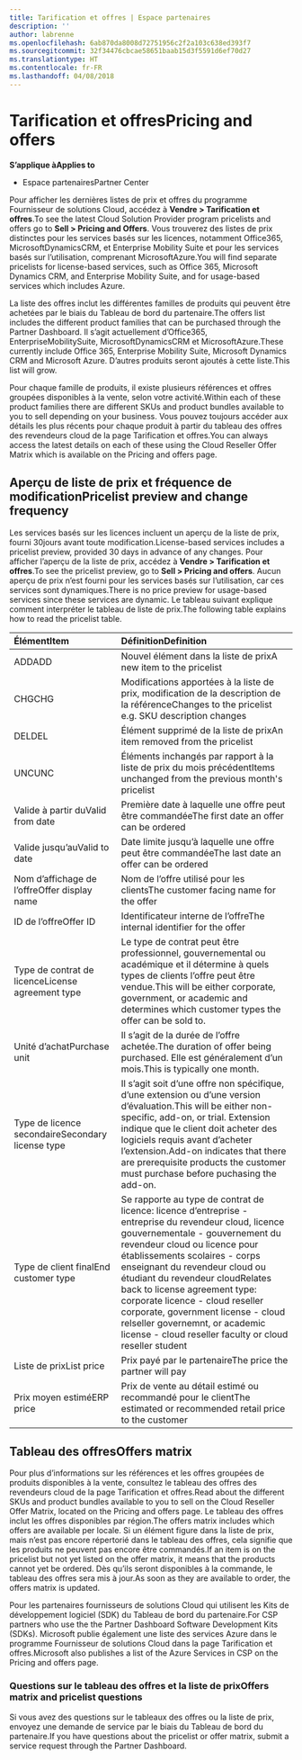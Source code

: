 ```yaml
---
title: Tarification et offres | Espace partenaires
description: ''
author: labrenne
ms.openlocfilehash: 6ab870da8008d72751956c2f2a103c638ed393f7
ms.sourcegitcommit: 32f34476cbcae58651baab15d3f5591d6ef70d27
ms.translationtype: HT
ms.contentlocale: fr-FR
ms.lasthandoff: 04/08/2018
---
```

# <a name="pricing-and-offers"></a><span data-ttu-id="ca042-102">Tarification et offres</span><span class="sxs-lookup"><span data-stu-id="ca042-102">Pricing and offers</span></span>

**<span data-ttu-id="ca042-103">S’applique à</span><span class="sxs-lookup"><span data-stu-id="ca042-103">Applies to</span></span>**

-  <span data-ttu-id="ca042-104">Espace partenaires</span><span class="sxs-lookup"><span data-stu-id="ca042-104">Partner Center</span></span>

<span data-ttu-id="ca042-105">Pour afficher les dernières listes de prix et offres du programme Fournisseur de solutions Cloud, accédez à **Vendre > Tarification et offres**.</span><span class="sxs-lookup"><span data-stu-id="ca042-105">To see the latest Cloud Solution Provider program pricelists and offers go to **Sell > Pricing and Offers**.</span></span> <span data-ttu-id="ca042-106">Vous trouverez des listes de prix distinctes pour les services basés sur les licences, notamment Office365, MicrosoftDynamicsCRM, et Enterprise Mobility Suite et pour les services basés sur l’utilisation, comprenant MicrosoftAzure.</span><span class="sxs-lookup"><span data-stu-id="ca042-106">You will find separate pricelists for license-based services, such as Office 365, Microsoft Dynamics CRM, and Enterprise Mobility Suite, and for usage-based services which includes Azure.</span></span> 

<span data-ttu-id="ca042-107">La liste des offres inclut les différentes familles de produits qui peuvent être achetées par le biais du Tableau de bord du partenaire.</span><span class="sxs-lookup"><span data-stu-id="ca042-107">The offers list includes the different product families that can be purchased through the Partner Dashboard.</span></span> <span data-ttu-id="ca042-108">Il s’agit actuellement d’Office365, EnterpriseMobilitySuite, MicrosoftDynamicsCRM et MicrosoftAzure.</span><span class="sxs-lookup"><span data-stu-id="ca042-108">These currently include Office 365, Enterprise Mobility Suite, Microsoft Dynamics CRM and Microsoft Azure.</span></span> <span data-ttu-id="ca042-109">D’autres produits seront ajoutés à cette liste.</span><span class="sxs-lookup"><span data-stu-id="ca042-109">This list will grow.</span></span>

<span data-ttu-id="ca042-110">Pour chaque famille de produits, il existe plusieurs références et offres groupées disponibles à la vente, selon votre activité.</span><span class="sxs-lookup"><span data-stu-id="ca042-110">Within each of these product families there are different SKUs and product bundles available to you to sell depending on your business.</span></span> <span data-ttu-id="ca042-111">Vous pouvez toujours accéder aux détails les plus récents pour chaque produit à partir du tableau des offres des revendeurs cloud de la page Tarification et offres.</span><span class="sxs-lookup"><span data-stu-id="ca042-111">You can always access the latest details on each of these using the Cloud Reseller Offer Matrix which is available on the Pricing and offers page.</span></span>

## <a name="pricelist-preview-and-change-frequency"></a><span data-ttu-id="ca042-112">Aperçu de liste de prix et fréquence de modification</span><span class="sxs-lookup"><span data-stu-id="ca042-112">Pricelist preview and change frequency</span></span> 

<span data-ttu-id="ca042-113">Les services basés sur les licences incluent un aperçu de la liste de prix, fourni 30jours avant toute modification.</span><span class="sxs-lookup"><span data-stu-id="ca042-113">License-based services includes a pricelist preview, provided 30 days in advance of any changes.</span></span> <span data-ttu-id="ca042-114">Pour afficher l’aperçu de la liste de prix, accédez à **Vendre > Tarification et offres**.</span><span class="sxs-lookup"><span data-stu-id="ca042-114">To see the pricelist preview, go to **Sell > Pricing and offers**.</span></span> <span data-ttu-id="ca042-115">Aucun aperçu de prix n’est fourni pour les services basés sur l’utilisation, car ces services sont dynamiques.</span><span class="sxs-lookup"><span data-stu-id="ca042-115">There is no price preview for usage-based services since these services are dynamic.</span></span> <span data-ttu-id="ca042-116">Le tableau suivant explique comment interpréter le tableau de liste de prix.</span><span class="sxs-lookup"><span data-stu-id="ca042-116">The following table explains how to read the pricelist table.</span></span>

|**<span data-ttu-id="ca042-117">Élément</span><span class="sxs-lookup"><span data-stu-id="ca042-117">Item</span></span>**        |**<span data-ttu-id="ca042-118">Définition</span><span class="sxs-lookup"><span data-stu-id="ca042-118">Definition</span></span>**      |
|:-----------   |:-----------   |
|<span data-ttu-id="ca042-119">ADD</span><span class="sxs-lookup"><span data-stu-id="ca042-119">ADD</span></span>   |<span data-ttu-id="ca042-120">Nouvel élément dans la liste de prix</span><span class="sxs-lookup"><span data-stu-id="ca042-120">A new item to the pricelist</span></span>|
|<span data-ttu-id="ca042-121">CHG</span><span class="sxs-lookup"><span data-stu-id="ca042-121">CHG</span></span>   |<span data-ttu-id="ca042-122">Modifications apportées à la liste de prix, modification de la description de la référence</span><span class="sxs-lookup"><span data-stu-id="ca042-122">Changes to the pricelist e.g. SKU description changes</span></span>|
|<span data-ttu-id="ca042-123">DEL</span><span class="sxs-lookup"><span data-stu-id="ca042-123">DEL</span></span>   |<span data-ttu-id="ca042-124">Élément supprimé de la liste de prix</span><span class="sxs-lookup"><span data-stu-id="ca042-124">An item removed from the pricelist</span></span>|
|<span data-ttu-id="ca042-125">UNC</span><span class="sxs-lookup"><span data-stu-id="ca042-125">UNC</span></span>   |<span data-ttu-id="ca042-126">Éléments inchangés par rapport à la liste de prix du mois précédent</span><span class="sxs-lookup"><span data-stu-id="ca042-126">Items unchanged from the previous month's pricelist</span></span>   |
|<span data-ttu-id="ca042-127">Valide à partir du</span><span class="sxs-lookup"><span data-stu-id="ca042-127">Valid from date</span></span>   |<span data-ttu-id="ca042-128">Première date à laquelle une offre peut être commandée</span><span class="sxs-lookup"><span data-stu-id="ca042-128">The first date an offer can be ordered</span></span>    |
|<span data-ttu-id="ca042-129">Valide jusqu’au</span><span class="sxs-lookup"><span data-stu-id="ca042-129">Valid to date</span></span>   |<span data-ttu-id="ca042-130">Date limite jusqu’à laquelle une offre peut être commandée</span><span class="sxs-lookup"><span data-stu-id="ca042-130">The last date an offer can be ordered</span></span>   |
|<span data-ttu-id="ca042-131">Nom d’affichage de l’offre</span><span class="sxs-lookup"><span data-stu-id="ca042-131">Offer display name</span></span>   |<span data-ttu-id="ca042-132">Nom de l’offre utilisé pour les clients</span><span class="sxs-lookup"><span data-stu-id="ca042-132">The customer facing name for the offer</span></span>   |
|<span data-ttu-id="ca042-133">ID de l’offre</span><span class="sxs-lookup"><span data-stu-id="ca042-133">Offer ID</span></span>   |<span data-ttu-id="ca042-134">Identificateur interne de l’offre</span><span class="sxs-lookup"><span data-stu-id="ca042-134">The internal identifier for the offer</span></span>   |
|<span data-ttu-id="ca042-135">Type de contrat de licence</span><span class="sxs-lookup"><span data-stu-id="ca042-135">License agreement type</span></span>   |<span data-ttu-id="ca042-136">Le type de contrat peut être professionnel, gouvernemental ou académique et il détermine à quels types de clients l’offre peut être vendue.</span><span class="sxs-lookup"><span data-stu-id="ca042-136">This will be either corporate, government, or academic and determines which customer types the offer can be sold to.</span></span>|
|<span data-ttu-id="ca042-137">Unité d’achat</span><span class="sxs-lookup"><span data-stu-id="ca042-137">Purchase unit</span></span>   |<span data-ttu-id="ca042-138">Il s’agit de la durée de l’offre achetée.</span><span class="sxs-lookup"><span data-stu-id="ca042-138">The duration of offer being purchased.</span></span> <span data-ttu-id="ca042-139">Elle est généralement d’un mois.</span><span class="sxs-lookup"><span data-stu-id="ca042-139">This is typically one month.</span></span>   |
|<span data-ttu-id="ca042-140">Type de licence secondaire</span><span class="sxs-lookup"><span data-stu-id="ca042-140">Secondary license type</span></span>   |<span data-ttu-id="ca042-141">Il s’agit soit d’une offre non spécifique, d’une extension ou d’une version d’évaluation.</span><span class="sxs-lookup"><span data-stu-id="ca042-141">This will be either non-specific, add-on, or trial.</span></span> <span data-ttu-id="ca042-142">Extension indique que le client doit acheter des logiciels requis avant d’acheter l’extension.</span><span class="sxs-lookup"><span data-stu-id="ca042-142">Add-on indicates that there are prerequisite products the customer must purchase before puchasing the add-on.</span></span>|
|<span data-ttu-id="ca042-143">Type de client final</span><span class="sxs-lookup"><span data-stu-id="ca042-143">End customer type</span></span>   |<span data-ttu-id="ca042-144">Se rapporte au type de contrat de licence: licence d’entreprise - entreprise du revendeur cloud, licence gouvernementale - gouvernement du revendeur cloud ou licence pour établissements scolaires - corps enseignant du revendeur cloud ou étudiant du revendeur cloud</span><span class="sxs-lookup"><span data-stu-id="ca042-144">Relates back to license agreement type: corporate licence - cloud reseller corporate, government license - cloud relseller governemnt, or academic license - cloud reseller faculty or cloud reseller student</span></span>   |
|<span data-ttu-id="ca042-145">Liste de prix</span><span class="sxs-lookup"><span data-stu-id="ca042-145">List price</span></span>   |<span data-ttu-id="ca042-146">Prix payé par le partenaire</span><span class="sxs-lookup"><span data-stu-id="ca042-146">The price the partner will pay</span></span>   |
|<span data-ttu-id="ca042-147">Prix moyen estimé</span><span class="sxs-lookup"><span data-stu-id="ca042-147">ERP price</span></span>   |<span data-ttu-id="ca042-148">Prix de vente au détail estimé ou recommandé pour le client</span><span class="sxs-lookup"><span data-stu-id="ca042-148">The estimated or recommended retail price to the customer</span></span>   |

## <a name="offers-matrix"></a><span data-ttu-id="ca042-149">Tableau des offres</span><span class="sxs-lookup"><span data-stu-id="ca042-149">Offers matrix</span></span>

<span data-ttu-id="ca042-150">Pour plus d’informations sur les références et les offres groupées de produits disponibles à la vente, consultez le tableau des offres des revendeurs cloud de la page Tarification et offres.</span><span class="sxs-lookup"><span data-stu-id="ca042-150">Read about the different SKUs and product bundles available to you to sell on the Cloud Reseller Offer Matrix, located on the Pricing and offers page.</span></span> <span data-ttu-id="ca042-151">Le tableau des offres inclut les offres disponibles par région.</span><span class="sxs-lookup"><span data-stu-id="ca042-151">The offers matrix includes which offers are available per locale.</span></span> <span data-ttu-id="ca042-152">Si un élément figure dans la liste de prix, mais n’est pas encore répertorié dans le tableau des offres, cela signifie que les produits ne peuvent pas encore être commandés.</span><span class="sxs-lookup"><span data-stu-id="ca042-152">If an item is on the pricelist but not yet listed on the offer matrix, it means that the products cannot yet be ordered.</span></span> <span data-ttu-id="ca042-153">Dès qu’ils seront disponibles à la commande, le tableau des offres sera mis à jour.</span><span class="sxs-lookup"><span data-stu-id="ca042-153">As soon as they are available to order, the offers matrix is updated.</span></span>

<span data-ttu-id="ca042-154">Pour les partenaires fournisseurs de solutions Cloud qui utilisent les Kits de développement logiciel (SDK) du Tableau de bord du partenaire.</span><span class="sxs-lookup"><span data-stu-id="ca042-154">For CSP partners who use the the Partner Dashboard Software Development Kits (SDKs).</span></span> <span data-ttu-id="ca042-155">Microsoft publie également une liste des services Azure dans le programme Fournisseur de solutions Cloud dans la page Tarification et offres.</span><span class="sxs-lookup"><span data-stu-id="ca042-155">Microsoft also publishes a list of the Azure Services in CSP on the Pricing and offers page.</span></span>

### <a name="offers-matrix-and-pricelist-questions"></a><span data-ttu-id="ca042-156">Questions sur le tableau des offres et la liste de prix</span><span class="sxs-lookup"><span data-stu-id="ca042-156">Offers matrix and pricelist questions</span></span>

<span data-ttu-id="ca042-157">Si vous avez des questions sur le tableaux des offres ou la liste de prix, envoyez une demande de service par le biais du Tableau de bord du partenaire.</span><span class="sxs-lookup"><span data-stu-id="ca042-157">If you have questions about the pricelist or offer matrix, submit a service request through the Partner Dashboard.</span></span>
